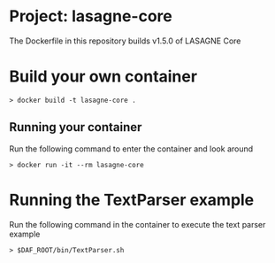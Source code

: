# Project: lasagne-core

The Dockerfile in this repository builds v1.5.0 of LASAGNE Core 

# Build your own container

```
> docker build -t lasagne-core .
```

## Running your container

Run the following command to enter the container and look around

```
> docker run -it --rm lasagne-core
```

# Running the TextParser example

Run the following command in the container to execute the text parser example

```
> $DAF_ROOT/bin/TextParser.sh
```

